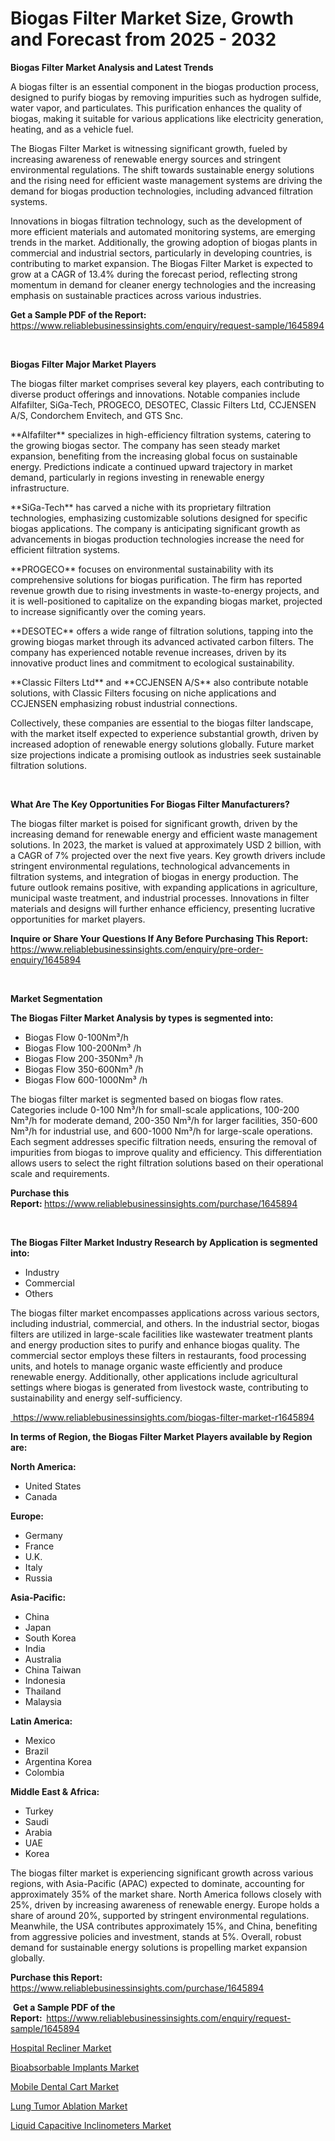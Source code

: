 <p><h1>Biogas Filter Market Size, Growth and Forecast from 2025 - 2032</h1></p><p><strong>Biogas Filter Market Analysis and Latest Trends</strong></p>
<p><p>A biogas filter is an essential component in the biogas production process, designed to purify biogas by removing impurities such as hydrogen sulfide, water vapor, and particulates. This purification enhances the quality of biogas, making it suitable for various applications like electricity generation, heating, and as a vehicle fuel. </p><p>The Biogas Filter Market is witnessing significant growth, fueled by increasing awareness of renewable energy sources and stringent environmental regulations. The shift towards sustainable energy solutions and the rising need for efficient waste management systems are driving the demand for biogas production technologies, including advanced filtration systems. </p><p>Innovations in biogas filtration technology, such as the development of more efficient materials and automated monitoring systems, are emerging trends in the market. Additionally, the growing adoption of biogas plants in commercial and industrial sectors, particularly in developing countries, is contributing to market expansion. The Biogas Filter Market is expected to grow at a CAGR of 13.4% during the forecast period, reflecting strong momentum in demand for cleaner energy technologies and the increasing emphasis on sustainable practices across various industries.</p></p>
<p><strong>Get a Sample PDF of the Report:&nbsp;</strong> <a href="https://www.reliablebusinessinsights.com/enquiry/request-sample/1645894?utm_campaign=3547&utm_medium=2&utm_source=Github&utm_content=ia&utm_term=10042025&utm_id=biogas-filter">https://www.reliablebusinessinsights.com/enquiry/request-sample/1645894</a></p>
<p>&nbsp;</p>
<p><strong>Biogas Filter Major Market Players</strong></p>
<p><p>The biogas filter market comprises several key players, each contributing to diverse product offerings and innovations. Notable companies include Alfafilter, SiGa-Tech, PROGECO, DESOTEC, Classic Filters Ltd, CCJENSEN A/S, Condorchem Envitech, and GTS Snc.</p><p>**Alfafilter** specializes in high-efficiency filtration systems, catering to the growing biogas sector. The company has seen steady market expansion, benefiting from the increasing global focus on sustainable energy. Predictions indicate a continued upward trajectory in market demand, particularly in regions investing in renewable energy infrastructure.</p><p>**SiGa-Tech** has carved a niche with its proprietary filtration technologies, emphasizing customizable solutions designed for specific biogas applications. The company is anticipating significant growth as advancements in biogas production technologies increase the need for efficient filtration systems.</p><p>**PROGECO** focuses on environmental sustainability with its comprehensive solutions for biogas purification. The firm has reported revenue growth due to rising investments in waste-to-energy projects, and it is well-positioned to capitalize on the expanding biogas market, projected to increase significantly over the coming years.</p><p>**DESOTEC** offers a wide range of filtration solutions, tapping into the growing biogas market through its advanced activated carbon filters. The company has experienced notable revenue increases, driven by its innovative product lines and commitment to ecological sustainability.</p><p>**Classic Filters Ltd** and **CCJENSEN A/S** also contribute notable solutions, with Classic Filters focusing on niche applications and CCJENSEN emphasizing robust industrial connections.</p><p>Collectively, these companies are essential to the biogas filter landscape, with the market itself expected to experience substantial growth, driven by increased adoption of renewable energy solutions globally. Future market size projections indicate a promising outlook as industries seek sustainable filtration solutions.</p></p>
<p>&nbsp;</p>
<p><strong>What Are The Key Opportunities For Biogas Filter Manufacturers?</strong></p>
<p><p>The biogas filter market is poised for significant growth, driven by the increasing demand for renewable energy and efficient waste management solutions. In 2023, the market is valued at approximately USD 2 billion, with a CAGR of 7% projected over the next five years. Key growth drivers include stringent environmental regulations, technological advancements in filtration systems, and integration of biogas in energy production. The future outlook remains positive, with expanding applications in agriculture, municipal waste treatment, and industrial processes. Innovations in filter materials and designs will further enhance efficiency, presenting lucrative opportunities for market players.</p></p>
<p><strong>Inquire or Share Your Questions If Any Before Purchasing This Report:</strong> <a href="https://www.reliablebusinessinsights.com/enquiry/pre-order-enquiry/1645894?utm_campaign=3547&utm_medium=2&utm_source=Github&utm_content=ia&utm_term=10042025&utm_id=biogas-filter">https://www.reliablebusinessinsights.com/enquiry/pre-order-enquiry/1645894</a></p>
<p>&nbsp;</p>
<p><strong>Market Segmentation</strong></p>
<p><strong>The Biogas Filter Market Analysis by types is segmented into:</strong></p>
<p><ul><li>Biogas Flow 0-100Nm³/h</li><li>Biogas Flow 100-200Nm³ /h</li><li>Biogas Flow 200-350Nm³ /h</li><li>Biogas Flow 350-600Nm³ /h</li><li>Biogas Flow 600-1000Nm³ /h</li></ul></p>
<p><p>The biogas filter market is segmented based on biogas flow rates. Categories include 0-100 Nm³/h for small-scale applications, 100-200 Nm³/h for moderate demand, 200-350 Nm³/h for larger facilities, 350-600 Nm³/h for industrial use, and 600-1000 Nm³/h for large-scale operations. Each segment addresses specific filtration needs, ensuring the removal of impurities from biogas to improve quality and efficiency. This differentiation allows users to select the right filtration solutions based on their operational scale and requirements.</p></p>
<p><strong>Purchase this Report:&nbsp;</strong><a href="https://www.reliablebusinessinsights.com/purchase/1645894?utm_campaign=3547&utm_medium=2&utm_source=Github&utm_content=ia&utm_term=10042025&utm_id=biogas-filter">https://www.reliablebusinessinsights.com/purchase/1645894</a></p>
<p>&nbsp;</p>
<p><strong>The Biogas Filter Market Industry Research by Application is segmented into:</strong></p>
<p><ul><li>Industry</li><li>Commercial</li><li>Others</li></ul></p>
<p><p>The biogas filter market encompasses applications across various sectors, including industrial, commercial, and others. In the industrial sector, biogas filters are utilized in large-scale facilities like wastewater treatment plants and energy production sites to purify and enhance biogas quality. The commercial sector employs these filters in restaurants, food processing units, and hotels to manage organic waste efficiently and produce renewable energy. Additionally, other applications include agricultural settings where biogas is generated from livestock waste, contributing to sustainability and energy self-sufficiency.</p></p>
<p><a href="https://www.reliablebusinessinsights.com/biogas-filter-market-r1645894?utm_campaign=3547&utm_medium=2&utm_source=Github&utm_content=ia&utm_term=10042025&utm_id=biogas-filter">&nbsp;https://www.reliablebusinessinsights.com/biogas-filter-market-r1645894</a></p>
<p><strong>In terms of Region, the Biogas Filter Market Players available by Region are:</strong></p>
<p>
    <p> <strong> North America: </strong>
        <ul>
            <li>United States</li>
            <li>Canada</li>
        </ul>
        </p> 
    <p> <strong> Europe: </strong>
        <ul>
            <li>Germany</li>
            <li>France</li>
            <li>U.K.</li>
            <li>Italy</li>
            <li>Russia</li>
        </ul>
        </p> 
    <p> <strong> Asia-Pacific: </strong>
        <ul>
            <li>China</li>
            <li>Japan</li>
            <li>South Korea</li>
            <li>India</li>
            <li>Australia</li>
            <li>China Taiwan</li>
            <li>Indonesia</li>
            <li>Thailand</li>
            <li>Malaysia</li>
        </ul>
        </p> 
    <p> <strong> Latin America: </strong>
        <ul>
            <li>Mexico</li>
            <li>Brazil</li>
            <li>Argentina Korea</li>
            <li>Colombia</li>
        </ul>
        </p> 
    <p> <strong> Middle East & Africa: </strong>
        <ul>
            <li>Turkey</li>
            <li>Saudi</li>
            <li>Arabia</li>
            <li>UAE</li>
            <li>Korea</li>
        </ul>
    </p>
    </p>
<p><p>The biogas filter market is experiencing significant growth across various regions, with Asia-Pacific (APAC) expected to dominate, accounting for approximately 35% of the market share. North America follows closely with 25%, driven by increasing awareness of renewable energy. Europe holds a share of around 20%, supported by stringent environmental regulations. Meanwhile, the USA contributes approximately 15%, and China, benefiting from aggressive policies and investment, stands at 5%. Overall, robust demand for sustainable energy solutions is propelling market expansion globally.</p></p>
<p><strong>Purchase this Report: </strong><a href="https://www.reliablebusinessinsights.com/purchase/1645894?utm_campaign=3547&utm_medium=2&utm_source=Github&utm_content=ia&utm_term=10042025&utm_id=biogas-filter">https://www.reliablebusinessinsights.com/purchase/1645894</a></p>
<p>&nbsp;<strong>Get a Sample PDF of the Report:&nbsp;&nbsp;</strong><a href="https://www.reliablebusinessinsights.com/enquiry/request-sample/1645894?utm_campaign=3547&utm_medium=2&utm_source=Github&utm_content=ia&utm_term=10042025&utm_id=biogas-filter">https://www.reliablebusinessinsights.com/enquiry/request-sample/1645894</a></p>
<p><strong></strong></p>
<p><p><a href="https://www.linkedin.com/pulse/hospital-recliner-market-expected-grow-118-cagr-from-d7yic?utm_campaign=3547&utm_medium=2&utm_source=Github&utm_content=ia&utm_term=10042025&utm_id=biogas-filter">Hospital Recliner Market</a></p><p><a href="https://www.linkedin.com/pulse/future-growth-revenue-analysis-bioabsorbable-implants-market-xtmbf?utm_campaign=3547&utm_medium=2&utm_source=Github&utm_content=ia&utm_term=10042025&utm_id=biogas-filter">Bioabsorbable Implants Market</a></p><p><a href="https://www.linkedin.com/pulse/mobile-dental-cart-market-analysis-from-2025-2032-size-jt0dc?utm_campaign=3547&utm_medium=2&utm_source=Github&utm_content=ia&utm_term=10042025&utm_id=biogas-filter">Mobile Dental Cart Market</a></p><p><a href="https://www.linkedin.com/pulse/lung-tumor-ablation-market-scope-offering-deep-insights-historical-jyvyf?utm_campaign=3547&utm_medium=2&utm_source=Github&utm_content=ia&utm_term=10042025&utm_id=biogas-filter">Lung Tumor Ablation Market</a></p><p><a href="https://github.com/sulvantomppa/Market-Research-Report-List-1/blob/main/liquid-capacitive-inclinometers-market.md?utm_campaign=3547&utm_medium=2&utm_source=Github&utm_content=ia&utm_term=10042025&utm_id=biogas-filter">Liquid Capacitive Inclinometers Market</a></p></p>
